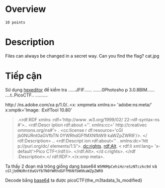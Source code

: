 # Overview #
`10 points`

# Description #
Files can always be changed in a secret way. Can you find the flag? cat.jpg

# Tiếp cận #
Sử dụng [hexeditor](https://hexed.it/) để kiểm tra
......JFIF......
.......0Photosho
p 3.0.8BIM......
....t..PicoCTF..
..........

http:/
/ns.adobe.com/xa
p/1.0/.<?xpacket
begin='...' id=
'W5M0MpCehiHzreS
zNTczkc9d'?>.<x:
xmpmeta xmlns:x=
'adobe:ns:meta/'
x:xmptk='Image:
:ExifTool 10.80'
>.<rdf:RDF xmlns
:rdf='http://www
.w3.org/1999/02/
22-rdf-syntax-ns
#'>.. <rdf:Descr
iption rdf:about
=''.  xmlns:cc='
http://creativec
ommons.org/ns#'>
.  <cc:license r
df:resource='cGl
jb0NURnt0aGVfbTN
0YWRhdGFfMXNfbW9
kaWZpZWR9'/>. </
rdf:Description>
.. <rdf:Descript
ion rdf:about=''
.  xmlns:dc='htt
p://purl.org/dc/
elements/1.1/'>.
 <dc:rights>.
<rdf:Alt>.    <
rdf:li xml:lang=
'x-default'>Pico
CTF</rdf:li>.
</rdf:Alt>.  </d
c:rights>. </rdf
:Description>.</
rdf:RDF>.</x:xmp
meta>.

Ta thấy 2 đoạn mã trông giống dạng base64 `W5M0MpCehiHzreSzNTczkc9d` và `cGljb0NURnt0aGVfbTN0YWRhdGFfMXNfbW9kaWZpZWR9`

Decode bằng [base64](https://www.base64decode.org/) ta được picoCTF{the_m3tadata_1s_modified}

